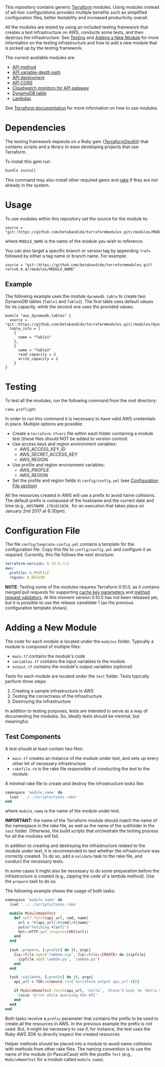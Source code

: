 This repository contains generic [Terraform](https://www.terraform.io) modules. Using modules instead of ad-hoc configurations provides multiple benefits such as simplified configuration files, better testability and increased productivity overall.

All the modules are tested by using an included testing framework that creates a test infrastructure on AWS, conducts some tests, and then destroys the infrastructure. See [Testing](#testing) and [Adding a New Module](#adding-a-new-module) for more information on the testing infrastructure and how to add a new module that is picked up by the testing framework.

The current available modules are:

* [API method](modules/api_method/README.md)
* [API variable-depth path](modules/api_path/README.md)
* [API deployment](modules/api_deployment/README.md)
* [API CORS](modules/api_cors/README.md)
* [Cloudwatch monitors for API gateway](modules/api_cloudwatch_monitors/README.md)
* [DynamoDB table](modules/dynamodb_table/README.md)
* [Lambdas](modules/lambda/README.md)

See [Terraform documentation](https://www.terraform.io/docs/modules/usage.html) for more information on how to use modules.

# Dependencies

The testing framework depends on a Ruby gem ([TerraformDevKit](https://rubygems.org/gems/TerraformDevKit)) that contains scripts and a library to ease developing projects that use Terraform.

To install this gem run:

```bash
bundle install
```

This command may also install other required gems and [rake](https://github.com/ruby/rake) if they are not already in the system.

# Usage

To use modules within this repository set the source for the module to:

    source = "git::https://github.com/betabandido/terraformmodules.git//modules/MODULE_NAME"
    
where `MODULE_NAME` is the name of the module you wish to reference.

You can also target a specific branch or version tag by appending `?ref=` followed by either a tag name or branch name. For example:

    source = "git::https://github.com/betabandido/terraformmodules.git?ref=v0.0.4//modules/MODULE_NAME"

## Example

The following example uses the module `dynamodb_table` to create two DynamoDB tables (`Table1` and `Table2`). The first table uses default values for its capacity, while the second one uses the provided values.

```
module "aws_dynamodb_tables" {
  source = "git::https://github.com/betabandido/terraformmodules.git//modules/dynamodb_table"
  table_info = [
    {
      name = "Table1"
    },
    {
      name = "Table2"
      read_capacity = 2
      write_capacity = 2
    }
}
```

# Testing

To test all the modules, run the following command from the root directory:

    rake preflight

In order to run this command it is necessary to have valid AWS credentials in place. Multiple options are possible:

* Create a `terraform.tfvars` file within each folder containing a module test (these files should NOT be added to version control).
* Use access keys and region environment variables:
  * AWS_ACCESS_KEY_ID
  * AWS_SECRET_ACCESS_KEY
  * AWS_REGION
* Use profile and region environment variables:
  * AWS_PROFILE
  * AWS_REGION
* Set the profile and region fields in `config/config.yml` (see [Configuration File section](#configuration-file))

All the resources created in AWS will use a prefix to avoid name collisions. The default prefix is composed of the hostname and the current date and time (e.g., `HOSTNAME_1701021830_` for an execution that takes place on January 2nd 2017 at 6:30pm).

# Configuration File

The file `config/template-config.yml` contains a template for the configuration file. Copy this file to `config/config.yml` and configure it as required. Currently, this file follows the next structure:

```yaml
terraform-version: 0.10.0-rc1
aws:
  profile: A_PROFILE
  region: A_REGION
```

**NOTE**: Testing some of the modules requires Terraform 0.10.0, as it contains merged pull requests for supporting [cache key parameters](https://github.com/terraform-providers/terraform-provider-aws/pull/893) and [method request validators](https://github.com/terraform-providers/terraform-provider-aws/pull/1064). At this moment version 0.10.0 has not been released yet, but it is possible to use the release candidate 1 (as the previous configuration template shows).

# Adding a New Module

The code for each module is located under the `modules` folder. Typically a module is composed of multiple files:

* `main.tf` contains the module's code
* `variables.tf` contains the input variables to the module
* `output.tf` contains the module's output variables (optional)

Tests for each module are located under the `test` folder. Tests typically perform three steps:

1. Creating a sample infrastructure in AWS
2. Testing the correctness of the infrastructure
3. Destroying the infrastructure

In addition to testing purposes, tests are intended to serve as a way of documenting the modules. So, ideally tests should be minimal, but meaningful.

## Test Components

A test should at least contain two files:

* `main.tf` creates an instance of the module under test, and sets up every other bit of necessary infrastructure
* `rakefile.rb` is the rake file responsible of conducting the test to the module.

A minimal rake file to create and destroy the infrastructure looks like:

```ruby
namespace 'module_name' do
  load '../../scripts/tasks.rake'
end
```

where `module_name` is the name of the module under test.

**IMPORTANT:** the name of the Terraform module should match the name of the namespace in the rake file, as well as the name of the subfolder in the `test` folder. Otherwise, the build scripts that orchestrate the testing process for all the modules will fail.

In addition to creating and destroying the infrastructure related to the module under test, it is recommended to test whether the infrastructure was correctly created. To do so, add a `validate` task to the rake file, and conduct the necessary tests.

In some cases it might also be necessary to do some preparation before the infrastructure is created (e.g., zipping the code of a lambda method). Use the `prepare` task to do so.

The following example shows the usage of both tasks:

```ruby
namespace 'module_name' do
  load '../../scripts/tasks.rake'

  module ModuleNameTest
    def self.fetch(api_url, cmd, name)
      url = "#{api_url}/#{cmd}/#{name}"
      puts("Fetching #{url}")
      Net::HTTP.get_response(URI(url))
    end
  end
  
  task :prepare, [:prefix] do |t, args|
    Zip::File.open('lambda.zip', Zip::File::CREATE) do |zipfile|
      zipfile.add('lambda.py', 'lambda.py')
    end
  end

  task :validate, [:prefix] do |t, args|
    api_url = TDK::Command.run('terraform output api_url')[0]

    if ModuleNameTest.fetch(api_url, 'hello', 'Steve').body != 'Hello Steve'
      raise 'Error while querying the API'
    end
  end
end
```

Both tasks receive a `prefix` parameter that contains the prefix to be used to create all the resources in AWS. In the previous example the prefix is not used. But, it might be necessary to use if, for instance, the test uses the Ruby AWS SDK to directly inspect the created resources.

Helper methods should be placed into a module to avoid name collisions with methods from other rake files. The naming convention is to use the name of the module (in PascalCase) with the postfix `Test` (e.g., `ModuleNameTest` for a module called `module_name`).

